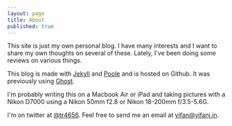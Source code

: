 ```yaml
---
layout: page
title: About
published: true
---
```


This site is just my own personal blog. I have many interests and I want to share my own thoughts on several of these. Lately, I've been doing some reviews on various things.

This blog is made with [Jekyll](http://jekyllrb.com) and [Poole](http://getpoole.com) and is hosted on Github. It was previously using [Ghost](https://ghost.org/).

I'm probably writing this on a Macbook Air or iPad and taking pictures with a Nikon D7000 using a Nikon 50mm f2.8 or Nikon 18-200mm f/3.5-5.6G.

I'm on twitter at [@tr4656](https://twitter.com/tr4656). Feel free to send me an email at yifan@yifanj.in.
